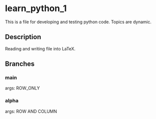 # learn_python_1
This is a file for developing and testing python code. Topics are dynamic.
## Description
Reading and writing file into LaTeX.

## Branches

### main 
args: ROW_ONLY

### alpha  
args: ROW AND COLUMN
